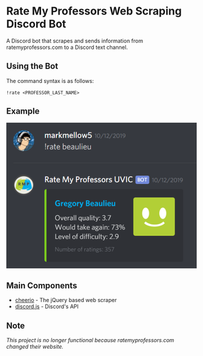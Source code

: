 # Rate My Professors Web Scraping Discord Bot

A Discord bot that scrapes and sends information from ratemyprofessors.com to a Discord text channel.

## Using the Bot

The command syntax is as follows: 

```
!rate <PROFESSOR_LAST_NAME>
```

## Example

![Sample](Icons/sample.png)

## Main Components

* [cheerio](https://cheerio.js.org/) - The jQuery based web scraper
* [discord.js](https://discord.js.org/) - Discord's API

## Note

*This project is no longer functional because ratemyprofessors.com changed their website.*
